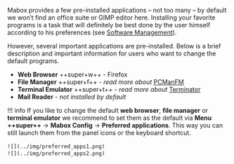 Mabox provides a few pre-installed applications – not too many – by default we won’t find an office suite or GIMP editor here. Installing your favorite programs is a task that will definitely be best done by the user himself according to his preferences (see [Software Management](../getting-started/software-management.md)).

However, several important applications are pre-installed. Below is a brief description and important information for users who want to change the default programs.





- **Web Browser** ++super+w++  - Firefox
- **File Manager** ++super+f++  - *read more about* [PCManFM](../apps/pcmanfm.md)
- **Terminal Emulator** ++super+t++ - *read more about* [Terminator](../apps/terminator.md)
- **Mail Reader** - *not installed by default*


!!! info
    If you like to change the default **web browser**, **file manager** or **terminal emulator** we recommend to set them as the default via **Menu ++super++** -> **Mabox Config** -> **Preferred applications**. This way you can still launch them from the panel icons or the keyboard shortcut.

    ![](../img/preferred_apps1.png)
    ![](../img/preferred_apps2.png)

